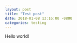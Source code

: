 ```yaml
---
layout: post
title: "Test post"
date: 2018-01-08 13:16:00 -0800
categories: testing
---
```

Hello world!
